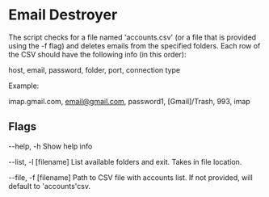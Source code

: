 # Email Destroyer

The script checks for a file named 'accounts.csv' (or a file that is provided using the -f flag) and deletes emails from the specified folders.
Each row of the CSV should have the following info (in this order):

host, email, password, folder, port, connection type


Example:

imap.gmail.com, email@gmail.com, password1, [Gmail]/Trash, 993, imap


## Flags
--help, -h Show help info

--list, -l [filename] List available folders and exit. Takes in file location.

--file, -f [filename] Path to CSV file with accounts list.  If not provided, will default to 'accounts'csv.
